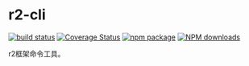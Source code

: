 # r2-cli
[![build status](https://travis-ci.org/dog-days/r2-cli.svg?branch=master)](https://travis-ci.org/dog-days/r2-cli) [![Coverage Status](https://coveralls.io/repos/github/dog-days/r2-cli/badge.svg?branch=master)](https://coveralls.io/github/dog-days/r2-cli?branch=master) [![npm package](https://badge.fury.io/js/r2-cli.svg)](https://www.npmjs.org/package/r2-cli) [![NPM downloads](http://img.shields.io/npm/dm/r2-cli.svg)](https://npmjs.org/package/r2-cli)

r2框架命令工具。

